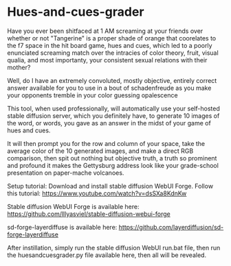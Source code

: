 # Hues-and-cues-grader

Have you ever been shitfaced at 1 AM screaming at your friends over whether or not "Tangerine" is a proper shade of orange that coorelates to the f7 space in the hit board game, hues and cues, which led to a poorly enunciated screaming match over the intracies of color theory, fruit, visual qualia, and most importanty, your consistent sexual relations with their mother?

Well, do I have an extremely convoluted, mostly objective, entirely correct answer available for you to use in a bout of schadenfreude as you make your opponents tremble in your color guessing opalescence

This tool, when used professionally, will automatically use your self-hosted stable diffusion server, which you definitely have, to generate 10 images of the word, or words, you gave as an answer in the midst of your game of hues and cues.

It will then prompt you for the row and column of your space, take the average color of the 10 generated images, and make a direct RGB comparison, then spit out nothing but objective truth, a truth so prominent and profound it makes the Gettysburg address look like your grade-school presentation on paper-mache volcanoes.

Setup tutorial:
Download and install stable diffusion WebUI Forge. Follow this tutorial: https://www.youtube.com/watch?v=dsSXa8KdnKw

Stable diffusion WebUI Forge is available here: https://github.com/lllyasviel/stable-diffusion-webui-forge

sd-forge-layerdiffuse is available here: https://github.com/layerdiffusion/sd-forge-layerdiffuse

After instillation, simply run the stable diffusion WebUI run.bat file, then run the huesandcuesgrader.py file available here, then all will be revealed.
